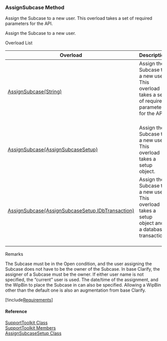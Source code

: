 ﻿### AssignSubcase Method

Assign the Subcase to a new user. This overload takes a set of required parameters for the API.

Assign the Subcase to a new user.

Overload List

| Overload | Description |
| --- | --- |
| [AssignSubcase(String)](FChoice.Toolkits.Clarify~FChoice.Toolkits.Clarify.Support.SupportToolkit~AssignSubcase(String).md) | Assign the Subcase to a new user. This overload takes a set of required parameters for the API.   |
| [AssignSubcase(AssignSubcaseSetup)](FChoice.Toolkits.Clarify~FChoice.Toolkits.Clarify.Support.SupportToolkit~AssignSubcase(AssignSubcaseSetup).md) | Assign the Subcase to a new user. This overload takes a setup object.   |
| [AssignSubcase(AssignSubcaseSetup,IDbTransaction)](FChoice.Toolkits.Clarify~FChoice.Toolkits.Clarify.Support.SupportToolkit~AssignSubcase(AssignSubcaseSetup,IDbTransaction).md) | Assign the Subcase to a new user. This overload takes a setup object and a database transaction.   |

Remarks

The Subcase must be in the Open condition, and the user assigning the Subcase does not have to be the owner of the Subcase. In base Clarify, the assigner of a Subcase must be the owner. If either user name is not specified, the “current” user is used. The date/time of the assignment, and the WipBin to place the Subcase in can also be specified. Allowing a WipBin other than the default one is also an augmentation from base Clarify.

[!include[Requirements](../partials/requirements.md)]



#### Reference

[SupportToolkit Class](FChoice.Toolkits.Clarify~FChoice.Toolkits.Clarify.Support.SupportToolkit.md)  
[SupportToolkit Members](FChoice.Toolkits.Clarify~FChoice.Toolkits.Clarify.Support.SupportToolkit_members.md)  
[AssignSubcaseSetup Class](FChoice.Toolkits.Clarify~FChoice.Toolkits.Clarify.Support.AssignSubcaseSetup.md)